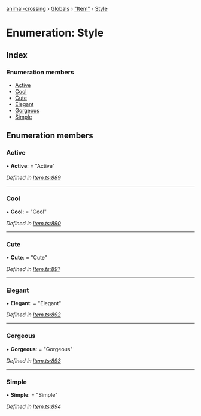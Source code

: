 [animal-crossing](../README.md) › [Globals](../globals.md) › ["Item"](../modules/_item_.md) › [Style](_item_.style.md)

# Enumeration: Style

## Index

### Enumeration members

* [Active](_item_.style.md#active)
* [Cool](_item_.style.md#cool)
* [Cute](_item_.style.md#cute)
* [Elegant](_item_.style.md#elegant)
* [Gorgeous](_item_.style.md#gorgeous)
* [Simple](_item_.style.md#simple)

## Enumeration members

###  Active

• **Active**: = "Active"

*Defined in [Item.ts:889](https://github.com/Norviah/animal-crossing/blob/6476932/module/types/Item.ts#L889)*

___

###  Cool

• **Cool**: = "Cool"

*Defined in [Item.ts:890](https://github.com/Norviah/animal-crossing/blob/6476932/module/types/Item.ts#L890)*

___

###  Cute

• **Cute**: = "Cute"

*Defined in [Item.ts:891](https://github.com/Norviah/animal-crossing/blob/6476932/module/types/Item.ts#L891)*

___

###  Elegant

• **Elegant**: = "Elegant"

*Defined in [Item.ts:892](https://github.com/Norviah/animal-crossing/blob/6476932/module/types/Item.ts#L892)*

___

###  Gorgeous

• **Gorgeous**: = "Gorgeous"

*Defined in [Item.ts:893](https://github.com/Norviah/animal-crossing/blob/6476932/module/types/Item.ts#L893)*

___

###  Simple

• **Simple**: = "Simple"

*Defined in [Item.ts:894](https://github.com/Norviah/animal-crossing/blob/6476932/module/types/Item.ts#L894)*
